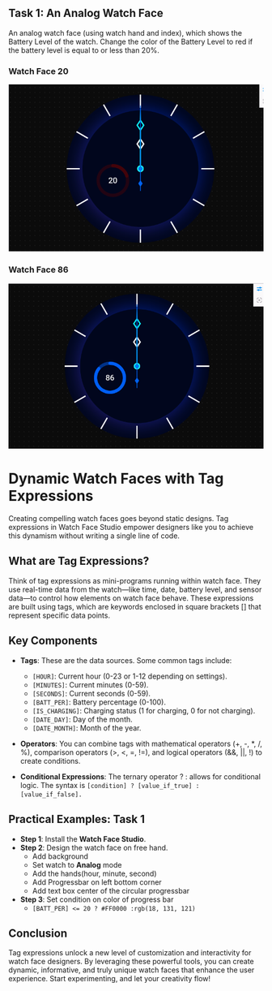  ## Task 1: An Analog Watch Face

An analog watch face (using watch hand and index), which shows the Battery Level of the
watch. Change the color of the Battery Level to red if the battery level is equal to or less than 20%.

### Watch Face 20
![Watch Face 20](https://github.com/habibur-rahman-swe/samsung-assesment-intern/blob/main/watch_face_20.png)

### Watch Face 86
![Watch Face 86](https://github.com/habibur-rahman-swe/samsung-assesment-intern/blob/main/watch_face_86.png)


# Dynamic Watch Faces with Tag Expressions
Creating compelling watch faces goes beyond static designs. Tag expressions in Watch Face Studio empower designers like you to achieve this dynamism without writing a single line of code.

## What are Tag Expressions?

Think of tag expressions as mini-programs running within watch face. They use real-time data from the watch—like time, date, battery level, and sensor data—to control how elements on watch face behave. These expressions are built using tags, which are keywords enclosed in square brackets [] that represent specific data points.

## Key Components
- __Tags__: These are the data sources. Some common tags include:
  
  - `[HOUR]`: Current hour (0-23 or 1-12 depending on settings).
  - `[MINUTES]`: Current minutes (0-59).
  - `[SECONDS]`: Current seconds (0-59).
  - `[BATT_PER]`: Battery percentage (0-100).
  - `[IS_CHARGING]`: Charging status (1 for charging, 0 for not charging).
  - `[DATE_DAY]`: Day of the month.
  - `[DATE_MONTH]`: Month of the year.

- __Operators__: You can combine tags with mathematical operators (+, -, *, /, %), comparison operators (>, <, =, !=), and logical operators (&&, ||, !) to create conditions.

- __Conditional Expressions__: The ternary operator ? : allows for conditional logic. The syntax is `[condition] ? [value_if_true] : [value_if_false].`

## Practical Examples: Task 1
- __Step 1__: Install the __Watch Face Studio__.
- __Step 2__: Design the watch face on free hand.
  - Add background
  - Set watch to __Analog__ mode
  - Add the hands(hour, minute, second)
  - Add Progressbar on left bottom corner
  - Add text box center of the circular progressbar
- __Step 3__: Set condition on color of progress bar 
  - `[BATT_PER] <= 20 ? #FF0000 :rgb(18, 131, 121)`

## Conclusion
Tag expressions unlock a new level of customization and interactivity for watch face designers. By leveraging these powerful tools, you can create dynamic, informative, and truly unique watch faces that enhance the user experience. Start experimenting, and let your creativity flow!
